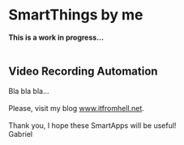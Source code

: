 <h1>SmartThings by me</h1>
<strong>This is a work in progress...</strong><br>
<br>
<h2>Video Recording Automation</h2>
Bla bla bla...<br>
<br>
Please, visit my blog <a href="https://www.itfromhell.net" target="_blank" rel="noopener">www.itfromhell.net</a>.<br>
<br>
Thank you, I hope these SmartApps will be useful!<br>
Gabriel
